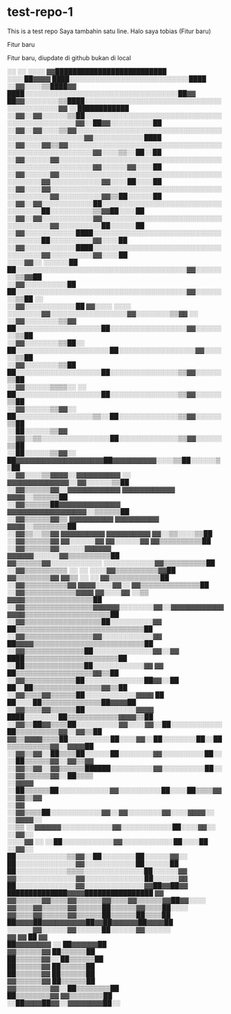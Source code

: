 # test-repo-1

This is a test repo
Saya tambahin satu line.
Halo saya tobias (Fitur baru)

Fitur baru

Fitur baru, diupdate di github bukan di local

░░ ░░ ░░░░ ▓▓██████████████████████████  
░░░░██▓▓▓▓ ████░░░░░░░░░░░░░░░░░░░░░░░░░░░░████  
░░▓▓░░░░▒▒████▓▓ ████░░░░░░░░░░░░░░░░░░░░░░░░░░░░░░░░░░░░██▓▓  
 ██▓▓░░░░░░░░▒▒████░░░░░░░░░░░░░░░░░░░░░░░░░░░░░░░░░░░░░░░░░░░░▓▓ ░░████████████
░░▓▓░░▓▓░░░░░░▒▒██░░░░░░░░░░░░░░░░░░░░░░░░░░░░░░░░░░░░░░░░░░░░░░░░▓▓░░██▓▓░░░░░░░░░░██
░░▓▓░░▓▓░░░░▒▒▓▓░░░░░░░░░░░░░░░░░░░░░░░░░░░░░░░░░░░░░░░░░░░░░░░░░░░░▓▓░░░░░░░░░░░░████
░░▓▓░░░░▓▓▒▒▓▓░░░░░░░░░░░░░░░░░░░░░░░░░░░░░░░░░░░░░░░░░░░░░░░░░░░░░░░░▓▓░░░░▒▒░░██░░██
░░▓▓░░░░░░▓▓░░░░░░░░░░░░░░░░░░░░░░░░░░░░░░░░░░░░░░░░░░░░░░░░░░░░░░░░░░▓▓░░░░░░▓▓░░░░██
░░▓▓░░░░░░▓▓░░░░░░░░░░░░░░░░░░░░░░░░░░░░░░░░░░░░░░░░░░░░░░▓▓░░░░░░░░░░░░▓▓░░░░██░░░░██
░░▓▓░░░░▓▓░░░░░░░░░░░░░░░░░░░░░░░░░░░░░░░░░░░░░░░░░░░░░░░░░░▓▓░░░░░░░░░░▓▓▒▒██░░░░░░██
░░▓▓░░▓▓░░░░░░░░░░░░██░░░░░░░░░░░░░░░░░░░░░░░░░░░░░░░░░░░░██░░░░░░░░░░▒▒▓▓██░░░░██  
 ░░▓▓░░▓▓░░░░░░░░░░░░▓▓░░░░░░░░░░░░░░░░░░░░░░░░░░░░░░░░░░░░░░▓▓░░░░░░░░░░██░░░░░░██  
 ░░▓▓░░░░░░░░░░░░████░░░░░░░░░░░░░░░░░░░░░░░░░░░░░░░░░░░░░░██░░░░░░░░░░▓▓░░░░██  
 ░░▓▓░░░░░░░░░░░░████░░░░░░░░░░░░░░░░░░░░░░░░░░░░░░░░░░░░░░▓▓░░░░░░░░░░▓▓░░░░██  
 ░░░░▓▓░░ ░░░░░░██ ██░░░░░░░░░░░░░░░░░░░░░░░░░░░░░░░░░░░░░░░░▓▓░░░░░░░░▒▒▓▓██  
 ░░▓▓░░░░░░░░░░██ ██░░░░░░░░░░░░░░░░░░░░░░░░░░░░░░░░░░░░░░░░▓▓░░░░░░░░▒▒██ ░░  
 ░░▓▓░░░░░░░░░░░░██ ▓▓░░░░ ░░░░ ░░░░░░░░▓▓░░░░░░░░░░░░░░░░░░▓▓░░░░░░░░▒▒▓▓ ░░  
 ░░▓▓░░░░░░░░▒▒▓▓ ██░░░░░░░░░░░░░░░░░░░░██░░░░░░░░░░░░░░░░░░▓▓░░░░░░░░▒▒██  
 ░░▓▓░░░░░░░░▒▒██░░ ██░░░░░░░░░░░░░░░░░░░░░░██░░░░░░░░░░░░░░░░░░▓▓░░░░░░▒▒██  
 ░░▓▓░░░░░░░░▒▒██ ██░░░░░░░░░░░░░░░░░░░░██░░░░░░░░░░░░░░░░▒▒▓▓░░░░░░▒▒██  
 ░░▓▓░░░░░░▒▒▒▒░░ ░░ ██░░░░░░░░░░░░░░░░░░░░██░░░░░░░░░░░░░░░░▒▒▓▓░░░░░░▒▒██  
 ░░▓▓░░░░░░▒▒▓▓░░ ██░░░░░░░░░░░░░░░░░░▒▒░░██░░░░░░░░░░░░░░▒▒▓▓░░░░░░▒▒██  
 ░░██░░░░░░▒▒▓▓ ░░▓▓░░▒▒░░░░░░░░░░░░░░░░██░░░░░░░░░░░░░░▒▒▓▓░░░░░░▒▒██  
 ░░██░░░░░░▒▒▓▓░░ ██▓▓▓▓▓▓▓▓▓▓▓▓▓▓▓▓▓▓▓▓██▓▓▓▓▓▓▓▓▓▓░░░░▒▒██░░░░░░▒▒██  
 ░░▓▓░░░░▒▒▓▓▓▓░░▓▓▓▓▓▓▓▓▓▓ ░░ ▓▓▓▓▓▓▓▓▓▓▓▓▓▓░░▓▓░░░░░░▒▒██  
 ░░▓▓▒▒▒▒▒▒▓▓░░▓▓▓▓▓▓▓▓▓▓▓▓ ▓▓▓▓▓▓▓▓▓▓▓▓ ▓▓▓▓░░▒▒▒▒▒▒██  
 ░░▓▓▒▒▒▒▒▒██▓▓▓▓▓▓▓▓▓▓▓▓▓▓ ▓▓▓▓▓▓▓▓▓▓▓▓▓▓▓▓▓▓░░▒▒▒▒▒▒██  
 ░░▓▓▒▒▒▒▒▒▓▓▒▒ ▓▓▓▓▓▓▓▓▓▓ ▓▓▓▓▓▓▓▓▓▓ ▓▓▓▓░░▒▒▒▒▒▒▒▒██  
 ░░▓▓▒▒░░▒▒▓▓ ▓▓▓▓▓▓▓▓▓▓ ▓▓▓▓▓▓▓▓▓▓ ▓▓░░▒▒░░░░▒▒██  
 ░░▓▓▒▒▒▒▒▒▓▓ ▓▓░░░░░░▓▓ ▓▓░░░░░░▓▓ ▓▓▒▒▒▒▒▒▒▒▒▒██  
 ░░▓▓▒▒▒▒▒▒▓▓░░░░░░▓▓▓▓▓▓ ▓▓▓▓▓▓░░░░░░▓▓▒▒▒▒▒▒▒▒▒▒██  
 ▓▓▒▒▒▒▒▒▓▓░░░░░░░░░░░░ ░░░░░░░░░░░░▓▓▒▒▒▒▒▒▒▒▒▒██  
 ░░▓▓▒▒▒▒▒▒▒▒▒▒ ░░ ░░ ░░░░▓▓▒▒▒▒▒▒▒▒▒▒▓▓██  
 ▓▓▒▒▒▒▒▒▒▒▓▓ ▓▓▒▒ ░░ ░░ ▓▓▒▒▒▒▒▒▒▒▒▒▒▒██  
 ░░▓▓▒▒▒▒▒▒▒▒▒▒▓▓ ▓▓▓▓░░░░▓▓░░ ▓▓▒▒▒▒▒▒▒▒▒▒▒▒▒▒██  
 ░░▓▓▒▒▒▒▒▒▒▒▒▒▒▒▓▓▓▓ ▓▓░░░░▓▓ ░░▒▒ ▓▓▓▓▒▒▒▒▒▒▒▒▒▒▒▒▒▒▒▒██  
 ░░▓▓▒▒▒▒▒▒▒▒▒▒▒▒▒▒▒▒▓▓▓▓▓▓░░░░░░░░▓▓░░▓▓▓▓▓▓▓▓▓▓▓▓▓▓▓▓▒▒▒▒▒▒▒▒▒▒▒▒▒▒▒▒▒▒▒▒██  
 ░░▓▓▒▒▒▒▒▒▒▒▒▒▒▒▒▒▒▒▒▒██░░░░░░░░░░▓▓ ██▒▒▒▒▒▒▒▒▒▒▒▒▒▒▒▒▒▒▒▒▒▒▒▒▒▒▒▒▒▒██  
 ░░▓▓▒▒▒▒▒▒▒▒▒▒▒▒▒▒▒▒▓▓░░░░░░░░░░░░▓▓ ██▓▓▓▓▒▒▒▒▒▒▒▒▒▒▒▒▒▒▒▒▒▒▒▒▒▒▒▒▒▒██  
 ░░▓▓▒▒▒▒▒▒▒▒▒▒▒▒▒▒██░░░░░░░░░░░░░░▓▓░░▓▓ ████▒▒▒▒▒▒▒▒▒▒▒▒▒▒▒▒▒▒▒▒▒▒██  
 ░░██▒▒▒▒▒▒▒▒▒▒▒▒▒▒██░░░░░░░░░░░░▓▓ ▓▓ ██▒▒▒▒▒▒▒▒▒▒▒▒▒▒▒▒▒▒▓▓▒▒██  
 ░░▓▓▒▒▒▒▒▒▒▒▒▒▒▒██░░░░░░░░░░░░░░██▓▓░░██ ██░░██▒▒▒▒▒▒▒▒▒▒▒▒▒▒▒▒▓▓▒▒██  
 ░░▓▓▒▒▒▒▓▓▒▒▒▒▒▒██░░░░░░░░░░░░▓▓▓▓ ██ ██░░░░██▒▒▒▒▒▒▒▒▒▒▒▒▒▒██▓▓▓▓██  
 ░░▓▓▒▒▒▒▓▓▒▒▒▒▒▒██░░░░░░░░░░░░▓▓▓▓ ████░░░░░░░░██▒▒▒▒▒▒▒▒▒▒▒▒▓▓▓▓▒▒██  
 ░░▓▓▒▒██▓▓▒▒▒▒██░░░░░░░░░░▓▓░░░░▓▓░░██░░░░░░░░░░░░██▒▒▒▒▒▒▒▒▒▒▓▓░░▓▓▒▒██  
 ▓▓▒▒▓▓▓▓▒▒▒▒██░░░░░░░░░░██░░░░▓▓░░██░░░░░░░░██░░██▒▒▒▒▒▒▒▒▒▒▓▓░░▓▓▓▓██  
 ░░▓▓▒▒▓▓░░██▒▒▒▒██░░░░░░██░░░░░░░░▓▓░░░░░░░░░░██░░░░██▒▒▒▒▒▒▓▓░░▓▓▒▒▓▓  
 ░░▓▓▒▒▓▓░░▓▓▒▒▒▒▒▒██████░░░░░░░░░░▓▓░░░░░░░░░░██░░░░▓▓▒▒▒▒▒▒▓▓░░██▒▒▒▒  
 ░░▓▓▓▓ ░░██▒▒▒▒▒▒██░░░░░░░░░░░░▓▓░░░░░░░░░░██░░░░██▒▒▒▒▓▓ ░░▓▓▒▒▓▓  
 ░░▓▓ ░░▓▓▒▒▒▒██░░░░░░░░░░░░▓▓░░▓▓░░░░░░░░▓▓░░░░▓▓▓▓░░ ░░▓▓▓▓░░  
 ░░▒▒ ░░▓▓▓▓▓▓░░░░░░░░░░░░▓▓░░░░░░░░░░░░██░░░░▓▓░░ ░░▓▓░░  
 ░░░░▓▓ ░░ ░░██░░░░░░░░░░░░▓▓░░░░░░░░░░░░██░░░░██ ░░▓▓░░  
 ██░░░░░░░░░░░░▒▒▓▓░░██░░░░░░░░██░░░░░░▓▓░░  
 ██░░░░░░░░░░░░░░▓▓░░░░░░░░░░░░██░░░░░░██  
 ██░░░░░░░░░░░░▒▒▒▒░░░░░░░░░░░░░░██░░░░░░▓▓  
 ▓▓░░░░░░░░░░░░░░▓▓░░░░░░░░░░░░░░██░░░░░░▓▓  
 ██░░░░░░░░░░░░░░▓▓░░░░░░░░░░░░░░▓▓██▓▓██▓▓  
 ██████████████▓▓▓▓████████████████ ▓▓  
 ▓▓▒▒▒▒▒▒▓▓▒▒▒▒▓▓▒▒▒▒▒▒▓▓▒▒▒▒▓▓▒▒▒▒▒▒▓▓██▓▓░░░░  
 ▓▓▒▒▒▒▓▓▒▒▒▒▒▒▓▓▒▒▒▒▒▒██▒▒▒▒▒▒▓▓▒▒▒▒██░░░░  
 ▓▓▒▒▒▒▓▓▒▒▒▒▒▒▓▓▒▒▒▒▒▒██▒▒▒▒▒▒██▒▒▒▒██  
 ██▓▓▓▓██▓▓▓▓▓▓▓▓▓▓██▓▓██▓▓▓▓▓▓██▓▓▓▓██  
 ░░░░░░▓▓░░░░░░▓▓░░░░░░██░░░░░░▓▓░░░░░░  
 ▓▓ ▓▓ ██ ▓▓  
 ██▓▓▓▓▓▓▓▓ ░░ ██▓▓▓▓▓▓██  
 ▓▓▒▒▒▒▒▒▓▓ ██▒▒▒▒▒▒██  
 ██▒▒▒▒▒▒▓▓░░ ██▒▒▒▒▒▒██  
 ██▒▒▒▒▒▒▓▓ ██▒▒▒▒▒▒██  
 ██▒▒▒▒▒▒▓▓ ██▒▒▒▒▒▒██  
 ▓▓▒▒▒▒▒▒▓▓ ██▒▒▒▒▒▒██  
 ▓▓▒▒▒▒▒▒▒▒▓▓░░██▒▒▒▒▒▒▒▒██  
 ██▒▒▒▒▒▒▒▒▓▓ ▓▓▒▒▒▒▒▒▒▒██  
 ░░██▓▓▓▓██▓▓░░▓▓▓▓▓▓▓▓██░░
